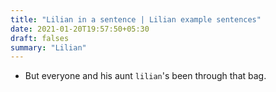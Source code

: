```yaml
---
title: "Lilian in a sentence | Lilian example sentences"
date: 2021-01-20T19:57:50+05:30
draft: falses
summary: "Lilian"
---
```

- But everyone and his aunt `lilian`'s been through that bag.
                 
